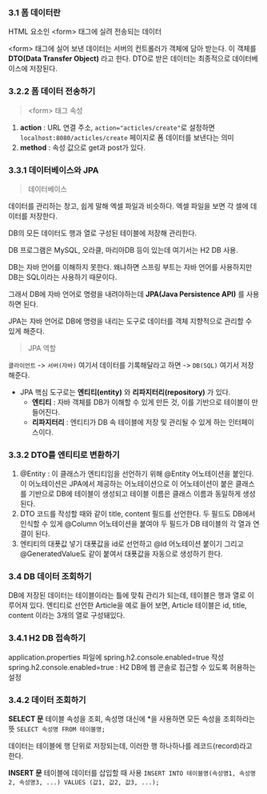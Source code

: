 ### 3.1 폼 데이터란 
HTML 요소인 &lt;form&gt; 태그에 실려 전송되는 데이터 

&lt;form&gt; 태그에 실어 보낸 데이터는 서버의 컨트롤러가 객체에 담아 받는다. 이 객체를  **DTO(Data Transfer Object)** 라고 한다. 
DTO로 받은 데이터는 최종적으로 데이터베이스에 저장된다. 

### 3.2.2 폼 데이터 전송하기
> &lt;form&gt; 태그 속성

1. **action** : URL 연결 주소, `action="acticles/create"`로 설정하면 `localhost:8080/acticles/create` 페이지로 폼 데이터를 보낸다는 의미 
2. **method** : 속성 값으로 get과 post가 있다.

### 3.3.1 데이터베이스와 JPA 
> 데이터베이스

데이터를 관리하는 창고, 쉽게 말해 엑셀 파일과 비슷하다. 엑셀 파일을 보면 각 셀에 데이터를 저장한다. 

DB의 모든 데이터도 행과 열로 구성된 테이블에 저장해 관리한다.

DB 프로그램은 MySQL, 오라클, 마리아DB 등이 있는데 여기서는 H2 DB 사용.

DB는 자바 언어를 이해하지 못한다. 왜냐하면 스프링 부트는 자바 언어를 사용하지만 DB는 SQL이라는 사용하기 때문이다.

그래서 DB에 자바 언어로 명령을 내려야하는데 **JPA(Java Persistence API)** 를 사용하면 된다. 

JPA는 자바 언어로 DB에 명령을 내리는 도구로 데이터를 객체 지향적으로 관리할 수 있게 해준다. 

> JPA 역할

`클라이언트` -> `서버(자바)` 여기서 데이터를 기록해달라고 하면 -> `DB(SQL)` 여기서 저장해준다. 

- JPA 핵심 도구로는 **엔티티(entity)** 와 **리파지터리(repository)** 가 있다. 
  - **엔티티** : 자바 객체를 DB가 이해할 수 있게 만든 것, 이를 기반으로 테이블이 만들어진다.
  - **리파지터리** : 엔티티가 DB 속 테이블에 저장 및 관리될 수 있게 하는 인터페이스이다. 

### 3.3.2 DTO를 엔티티로 변환하기 
1. @Entity : 이 클래스가 엔티티임을 선언하기 위해 @Entity 어노테이션을 붙인다. 
이 어노테이션은 JPA에서 제공하는 어노테이션으로 이 어노테이션이 붙은 클래스를 기반으로 DB에 테이블이 생성되고 테이블 이름은 클래스 이름과 동일하게 생성된다.
2. DTO 코드를 작성할 때와 같이 title, content 필드를 선언한다. 
두 필드도 DB에서 인식할 수 있게 @Column 어노테이션을 붙여야 두 필드가 DB 테이블의 각 열과 연결이 된다. 
3. 엔티티의 대푯값 넣기 
대푯값을 id로 선언하고 @Id 어노테이션 붙이기 그리고 @GeneratedValue도 같이 붙여서 대푯값을 자동으로 생성하기 한다. 

### 3.4 DB 데이터 조회하기 
DB에 저장된 데이터는 테이블이라는 틀에 맞춰 관리가 되는데,
테이블은 행과 열로 이루어져 있다. 
엔티티로 선언한 Article을 예로 들어 보면, Article 테이블은 id, title, content 이라는 3개의 열로 구성돼있다. 

### 3.4.1 H2 DB 접속하기 
application.properties 파일에 spring.h2.console.enabled=true 작성
spring.h2.console.enabled=true : H2 DB에 웹 콘솔로 접근할 수 있도록 허용하는 설정 

### 3.4.2 데이터 조회하기 
**SELECT 문**
테이블 속성을 조회, 속성명 대신에 *을 사용하면 모든 속성을 조회하라는 뜻 
`SELECT 속성명 FROM 테이블명;`

데이터는 테이블에 행 단위로 저장되는데, 이러한 행 하나하나를 레코드(record)라고 한다. 

**INSERT 문**
테이블에 데이터를 삽입할 때 사용
`INSERT INTO 테이블명(속성명1, 속성명2, 속성명3, ...) VALUES (값1, 값2, 값3, ...);`


